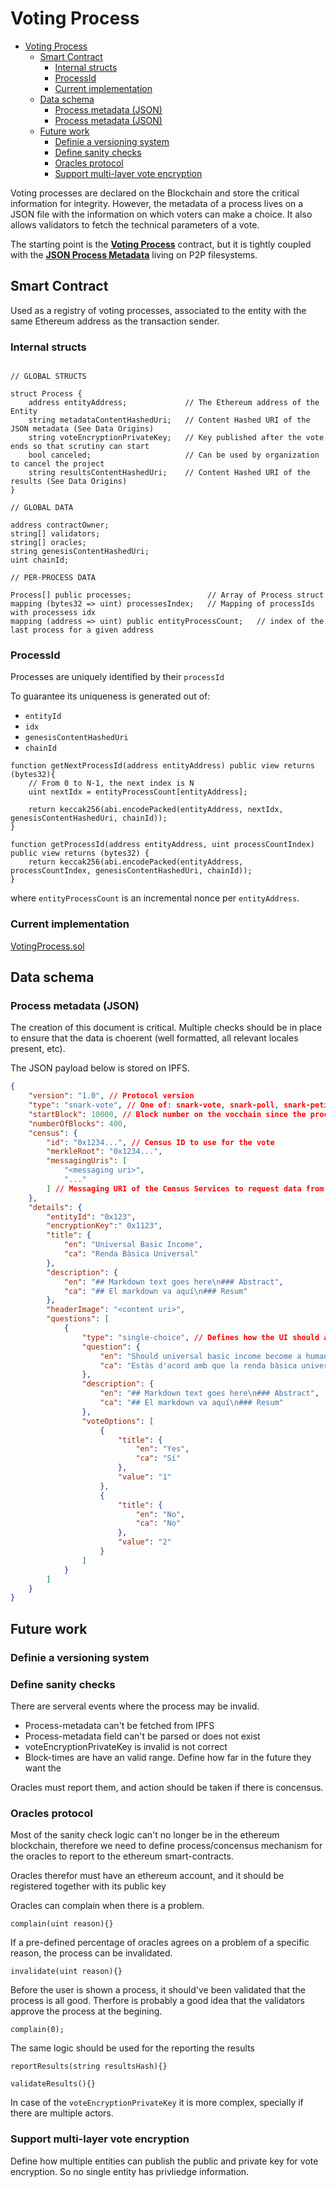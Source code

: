 # Voting Process

- [Voting Process](#voting-process)
  - [Smart Contract](#smart-contract)
    - [Internal structs](#internal-structs)
    - [ProcessId](#processid)
    - [Current implementation](#current-implementation)
  - [Data schema](#data-schema)
    - [Process metadata (JSON)](#process-metadata-json)
    - [Process metadata (JSON)](#process-metadata-json-1)
  - [Future work](#future-work)
    - [Definie a versioning system](#definie-a-versioning-system)
    - [Define sanity checks](#define-sanity-checks)
    - [Oracles protocol](#oracles-protocol)
    - [Support multi-layer vote encryption](#support-multi-layer-vote-encryption)

Voting processes are declared on the Blockchain and store the critical information for integrity. However, the metadata of a process lives on a JSON file with the information on which voters can make a choice. It also allows validators to fetch the technical parameters of a vote.

The starting point is the **[Voting Process](#smart-contract)** contract, but it is tightly coupled with the **[JSON Process Metadata](#data-schema)** living on P2P filesystems.

## Smart Contract

Used as a registry of voting processes, associated to the entity with the same Ethereum address as the transaction sender.

### Internal structs

```solidity

// GLOBAL STRUCTS

struct Process {
    address entityAddress;             // The Ethereum address of the Entity
    string metadataContentHashedUri;   // Content Hashed URI of the JSON metadata (See Data Origins)
    string voteEncryptionPrivateKey;   // Key published after the vote ends so that scrutiny can start
    bool canceled;                     // Can be used by organization to cancel the project
    string resultsContentHashedUri;    // Content Hashed URI of the results (See Data Origins)
}

// GLOBAL DATA

address contractOwner;
string[] validators;
string[] oracles;
string genesisContentHashedUri;
uint chainId;

// PER-PROCESS DATA

Process[] public processes;                 // Array of Process struct
mapping (bytes32 => uint) processesIndex;   // Mapping of processIds with processess idx
mapping (address => uint) public entityProcessCount;   // index of the last process for a given address

```

### ProcessId

Processes are uniquely identified by their `processId`

To guarantee its uniqueness is generated out of:
- `entityId`
- `idx`
- `genesisContentHashedUri`
- `chainId`

```solidity
function getNextProcessId(address entityAddress) public view returns (bytes32){
    // From 0 to N-1, the next index is N
    uint nextIdx = entityProcessCount[entityAddress];
    
    return keccak256(abi.encodePacked(entityAddress, nextIdx, genesisContentHashedUri, chainId));
}

function getProcessId(address entityAddress, uint processCountIndex) public view returns (bytes32) {
    return keccak256(abi.encodePacked(entityAddress, processCountIndex, genesisContentHashedUri, chainId));
}

```

where `entityProcessCount` is an incremental nonce per `entityAddress`.

### Current implementation

[VotingProcess.sol](https://gitlab.com/vocdoni/dvote-solidity/raw/master/contracts/VotingProcess.sol)

## Data schema

### Process metadata (JSON)

The creation of this document is critical. Multiple checks should be in place to ensure that the data is choerent (well formatted, all relevant locales present, etc).

The JSON payload below is stored on IPFS.

```json
{
    "version": "1.0", // Protocol version
    "type": "snark-vote", // One of: snark-vote, snark-poll, snark-petition
    "startBlock": 10000, // Block number on the vocchain since the process will be open
    "numberOfBlocks": 400,
    "census": {
        "id": "0x1234...", // Census ID to use for the vote
        "merkleRoot": "0x1234...",
        "messagingUris": [
            "<messaging uri>",
            "..."
        ] // Messaging URI of the Census Services to request data from
    },
    "details": {
        "entityId": "0x123",
        "encryptionKey":" 0x1123",
        "title": {
            "en": "Universal Basic Income",
            "ca": "Renda Bàsica Universal"
        },
        "description": {
            "en": "## Markdown text goes here\n### Abstract",
            "ca": "## El markdown va aquí\n### Resum"
        },
        "headerImage": "<content uri>",
        "questions": [
            {
                "type": "single-choice", // Defines how the UI should allow to choose among the votingOptions.
                "question": {
                    "en": "Should universal basic income become a human right?",
                    "ca": "Estàs d'acord amb que la renda bàsica universal sigui un dret humà?"
                },
                "description": {
                    "en": "## Markdown text goes here\n### Abstract",
                    "ca": "## El markdown va aquí\n### Resum"
                },
                "voteOptions": [
                    {
                        "title": {
                            "en": "Yes",
                            "ca": "Sí"
                        },
                        "value": "1"
                    },
                    {
                        "title": {
                            "en": "No",
                            "ca": "No"
                        },
                        "value": "2"
                    }
                ]
            }
        ]
    }
}
```


## Future work

### Definie a versioning system
### Define sanity checks
There are serveral events where the process may be invalid.

- Process-metadata can't be fetched from IPFS
- Process-metadata field can't be parsed or does not exist
- voteEncryptionPrivateKey is invalid is not correct
- Block-times are have an valid range. Define how far in the future they want the

Oracles must report them, and action should be taken if there is concensus.

### Oracles protocol

Most of the sanity check logic can't no longer be in the ethereum blockchain, therefore we need to define process/concensus mechanism for the oracles to report to the ethereum smart-contracts.

Oracles therefor must have an ethereum account, and it should be registered together with its public key

Oracles can complain when there is a problem.
```
complain(uint reason){}
```

If a pre-defined percentage of oracles agrees on a problem of a specific reason, the process can be invalidated.

```
invalidate(uint reason){}
```

Before the user is shown a process, it should've been validated that the process is all good. Therfore is probably a good idea that the validators approve the process at the begining.

```
complain(0);
```

The same logic should be used for the reporting the results

```
reportResults(string resultsHash){}
```

```
validateResults(){}
````
In case of the `voteEncryptionPrivateKey` it is more complex, specially if there are multiple actors.

### Support multi-layer vote encryption

Define how multiple entities can publish the public and private key for vote encryption. So no single entity has privliedge information.